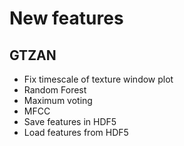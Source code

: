 # New features
## GTZAN

* Fix timescale of texture window plot
* Random Forest
* Maximum voting
* MFCC
* Save features in HDF5
* Load features from HDF5
